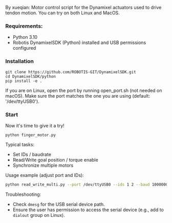 By xueqian:
Motor control script for the Dynamixel actuators used to drive tendon motion.
You can try on both Linux and MacOS.
### Requirements:
- Python 3.10
- Robotis DynamixelSDK (Python) installed and USB permissions configured
### Installation
```
git clone https://github.com/ROBOTIS-GIT/DynamixelSDK.git
cd DynamixelSDK/python
pip install -e .
```
If you are on Linux, open the port by running open_port.sh (not needed on macOS). Make sure the port matches the one you are using (default: '/dev/ttyUSB0').
### Start
Now it's time to give it a try!
```
python finger_motor.py
```



Typical tasks:
- Set IDs / baudrate
- Read/Write goal position / torque enable
- Synchronize multiple motors

Usage example (adjust port and IDs):
```bash
python read_write_multi.py --port /dev/ttyUSB0 --ids 1 2 --baud 1000000
```

Troubleshooting:
- Check `dmesg` for the USB serial device path.
- Ensure the user has permission to access the serial device (e.g., add to `dialout` group on Linux).


